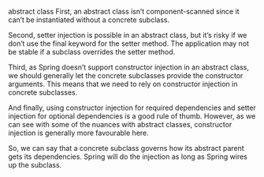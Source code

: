 abstract class
First, an abstract class isn’t component-scanned since it can’t be instantiated without a concrete subclass.

Second, setter injection is possible in an abstract class, but it’s risky if we don’t use the final keyword for the setter method. The application may not be stable if a subclass overrides the setter method.

Third, as Spring doesn’t support constructor injection in an abstract class, we should generally let the concrete subclasses provide the constructor arguments. This means that we need to rely on constructor injection in concrete subclasses.

And finally, using constructor injection for required dependencies and setter injection for optional dependencies is a good rule of thumb. However, as we can see with some of the nuances with abstract classes, constructor injection is generally more favourable here.

So, we can say that a concrete subclass governs how its abstract parent gets its dependencies. Spring will do the injection as long as Spring wires up the subclass.

